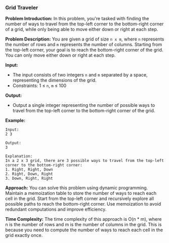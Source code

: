 ### Grid Traveler

**Problem Introduction:**
In this problem, you're tasked with finding the number of ways to travel from the top-left corner to the bottom-right corner of a grid, while only being able to move either down or right at each step. 

**Problem Description:**
You are given a grid of size `n x m`, where `n` represents the number of rows and `m` represents the number of columns. Starting from the top-left corner, your goal is to reach the bottom-right corner of the grid. You can only move either down or right at each step.

**Input:**
- The input consists of two integers `n` and `m` separated by a space, representing the dimensions of the grid.
- Constraints: 1 ≤ `n`, `m` ≤ 100

**Output:**
- Output a single integer representing the number of possible ways to travel from the top-left corner to the bottom-right corner of the grid.

**Example:**
```
Input:
2 3

Output:
3

Explanation:
In a 2 x 3 grid, there are 3 possible ways to travel from the top-left corner to the bottom-right corner:
1. Right, Right, Down
2. Right, Down, Right
3. Down, Right, Right
```

**Approach:**
You can solve this problem using dynamic programming. Maintain a memoization table to store the number of ways to reach each cell in the grid. Start from the top-left corner and recursively explore all possible paths to reach the bottom-right corner. Use memoization to avoid redundant computations and improve efficiency.

**Time Complexity:**
The time complexity of this approach is O(n * m), where n is the number of rows and m is the number of columns in the grid. This is because you need to compute the number of ways to reach each cell in the grid exactly once.